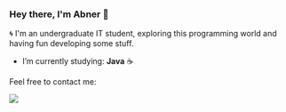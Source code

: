 ### Hey there, I'm Abner 👋

:cyclone: I'm an undergraduate IT student, exploring this programming world and having fun developing some stuff. <br>

- I’m currently studying:  <strong>Java</strong> :coffee: 

Feel free to contact me:

<a href="https://www.linkedin.com/in/abner-neves/"> <img src="https://img.icons8.com/fluent/30/000000/linkedin-2.png"/></a>
